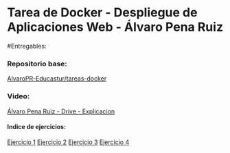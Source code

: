 # Tarea de Docker - Despliegue de Aplicaciones Web - Álvaro Pena Ruiz

#Entregables:
### Repositorio base:
[AlvaroPR-Educastur/tareas-docker](https://github.com/AlvaroPR-Educastur/tareas-docker)

### Video:
[Álvaro Pena Ruiz - Drive - Explicacion]()

#### Indice de ejercicios:
[Ejercicio 1](https://github.com/AlvaroPR-Educastur/tareas-docker/tree/main/Ejercicio%201)
[Ejercicio 2](https://github.com/AlvaroPR-Educastur/tareas-docker/tree/main/Ejercicio%202)
[Ejercicio 3](https://github.com/AlvaroPR-Educastur/tareas-docker/tree/main/Ejercicio%203)
[Ejercicio 4](https://github.com/AlvaroPR-Educastur/tareas-docker/tree/main/Ejercicio%204)

